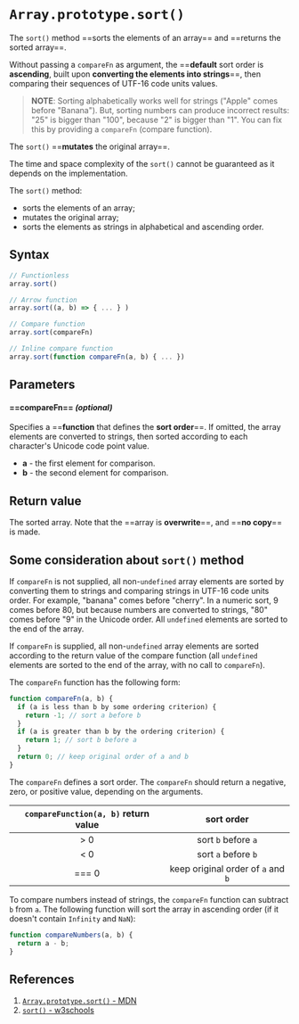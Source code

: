 # `Array.prototype.sort()`

The `sort()` method ==sorts the elements of an array== and ==returns the sorted array==.

Without passing a `compareFn` as argument, the ==**default** sort order is **ascending**, built upon **converting the elements into strings**==, then comparing their sequences of UTF-16 code units values.

> **NOTE**: Sorting alphabetically works well for strings ("Apple" comes before "Banana"). But, sorting numbers can produce incorrect results: "25" is bigger than "100", because "2" is bigger than "1". You can fix this by providing a `compareFn` (compare function).

The `sort()` ==**mutates** the original array==.

The time and space complexity of the `sort()` cannot be guaranteed as it depends on the implementation.

The `sort()` method:

- sorts the elements of an array;
- mutates the original array;
- sorts the elements as strings in alphabetical and ascending order.

## Syntax

```js
// Functionless
array.sort()

// Arrow function
array.sort((a, b) => { ... } )

// Compare function
array.sort(compareFn)

// Inline compare function
array.sort(function compareFn(a, b) { ... })
```

## Parameters

#### ==**compareFn**== _(optional)_

Specifies a ==**function** that defines the **sort order**==. If omitted, the array elements are converted to strings, then sorted according to each character's Unicode code point value.

- **a** - the first element for comparison.
- **b** - the second element for comparison.

## Return value

The sorted array. Note that the ==array is **overwrite**==, and ==**no copy**== is made.

## Some consideration about `sort()` method

If `compareFn` is not supplied, all non-`undefined` array elements are sorted by converting them to strings and comparing strings in UTF-16 code units order. For example, "banana" comes before "cherry". In a numeric sort, 9 comes before 80, but because numbers are converted to strings, "80" comes before "9" in the Unicode order. All `undefined` elements are sorted to the end of the array.

If `compareFn` is supplied, all non-`undefined` array elements are sorted according to the return value of the compare function (all `undefined` elements are sorted to the end of the array, with no call to `compareFn`).

The `compareFn` function has the following form:

```js
function compareFn(a, b) {
  if (a is less than b by some ordering criterion) {
    return -1; // sort a before b
  }
  if (a is greater than b by the ordering criterion) {
    return 1; // sort b before a
  }
  return 0;	// keep original order of a and b
}
```

The `compareFn` defines a sort order. The `compareFn` should return a negative, zero, or positive value, depending on the arguments.

| `compareFunction(a, b)` return value |             sort order             |
| :----------------------------------: | :--------------------------------: |
|                 > 0                  |        sort `b` before `a`         |
|                 < 0                  |        sort `a` before `b`         |
|                === 0                 | keep original order of `a` and `b` |

To compare numbers instead of strings, the `compareFn` function can subtract `b` from `a`. The following function will sort the array in ascending order (if it doesn't contain `Infinity` and `NaN`):

```js
function compareNumbers(a, b) {
  return a - b;
}
```

## References

1. [`Array.prototype.sort()` - MDN](https://developer.mozilla.org/en-US/docs/Web/JavaScript/Reference/Global_Objects/Array/sort)
2. [`sort()` - w3schools](https://www.w3schools.com/jsref/jsref_sort.asp)
